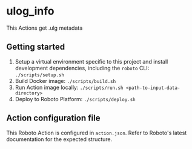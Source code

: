 # ulog_info

This Actions get .ulg metadata

## Getting started

1. Setup a virtual environment specific to this project and install development dependencies, including the `roboto` CLI: `./scripts/setup.sh`
2. Build Docker image: `./scripts/build.sh`
3. Run Action image locally: `./scripts/run.sh <path-to-input-data-directory>`
4. Deploy to Roboto Platform: `./scripts/deploy.sh`

## Action configuration file

This Roboto Action is configured in `action.json`. Refer to Roboto's latest documentation for the expected structure.
